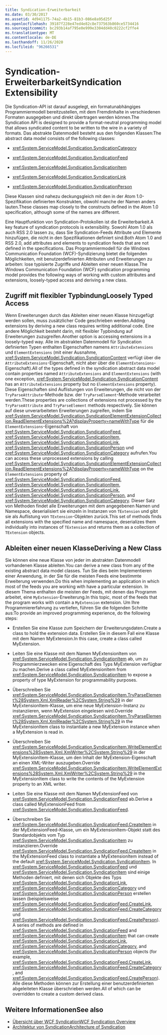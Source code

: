 ```yaml
---
title: Syndication-Erweiterbarkeit
ms.date: 03/30/2017
ms.assetid: 4d941175-74a2-4b15-81b3-086e8a95d25f
ms.openlocfilehash: 39187f228e47ed4e82c8e737563b860ce5734416
ms.sourcegitcommit: bc293b14af795e0e999e3304dd40c0222cf2ffe4
ms.translationtype: MT
ms.contentlocale: de-DE
ms.lasthandoff: 11/26/2020
ms.locfileid: "96266531"
---
```

# <a name="syndication-extensibility"></a><span data-ttu-id="31f08-102">Syndication-Erweiterbarkeit</span><span class="sxs-lookup"><span data-stu-id="31f08-102">Syndication Extensibility</span></span>

<span data-ttu-id="31f08-103">Die Syndication-API ist darauf ausgelegt, ein formatunabhängiges Programmiermodell bereitzustellen, mit dem Fremdinhalte in verschiedenen Formaten ausgegeben und direkt übertragen werden können.</span><span class="sxs-lookup"><span data-stu-id="31f08-103">The Syndication API is designed to provide a format-neutral programming model that allows syndicated content to be written to the wire in a variety of formats.</span></span> <span data-ttu-id="31f08-104">Das abstrakte Datenmodell besteht aus den folgenden Klassen:</span><span class="sxs-lookup"><span data-stu-id="31f08-104">The abstract data model consists of the following classes:</span></span>  
  
- <xref:System.ServiceModel.Syndication.SyndicationCategory>  
  
- <xref:System.ServiceModel.Syndication.SyndicationFeed>  
  
- <xref:System.ServiceModel.Syndication.SyndicationItem>  
  
- <xref:System.ServiceModel.Syndication.SyndicationLink>  
  
- <xref:System.ServiceModel.Syndication.SyndicationPerson>  
  
 <span data-ttu-id="31f08-105">Diese Klassen sind nahezu deckungsgleich mit den in der Atom&#160;1.0-Spezifikation definierten Konstrukten, obwohl manche der Namen anders lauten.</span><span class="sxs-lookup"><span data-stu-id="31f08-105">These classes map closely to the constructs defined in the Atom 1.0 specification, although some of the names are different.</span></span>  
  
 <span data-ttu-id="31f08-106">Eine Hauptfunktion von Syndication-Protokollen ist die Erweiterbarkeit.</span><span class="sxs-lookup"><span data-stu-id="31f08-106">A key feature of syndication protocols is extensibility.</span></span> <span data-ttu-id="31f08-107">Sowohl Atom&#160;1.0 als auch RSS&#160;2.0 lassen zu, dass Sie Syndication-Feeds Attribute und Elemente hinzufügen, die nicht in den Spezifikationen definiert sind.</span><span class="sxs-lookup"><span data-stu-id="31f08-107">Both Atom 1.0 and RSS 2.0, add attributes and elements to syndication feeds that are not defined in the specifications.</span></span> <span data-ttu-id="31f08-108">Das Programmiermodell für die Windows Communication Foundation (WCF)-Syndizierung bietet die folgenden Möglichkeiten, mit benutzerdefinierten Attributen und Erweiterungen zu arbeiten: lose typisierte Zugriffe und Ableiten einer neuen Klasse.</span><span class="sxs-lookup"><span data-stu-id="31f08-108">The Windows Communication Foundation (WCF) syndication programming model provides the following ways of working with custom attributes and extensions, loosely-typed access and deriving a new class.</span></span>  
  
## <a name="loosely-typed-access"></a><span data-ttu-id="31f08-109">Zugriff mit flexibler Typbindung</span><span class="sxs-lookup"><span data-stu-id="31f08-109">Loosely Typed Access</span></span>  

 <span data-ttu-id="31f08-110">Wenn Erweiterungen durch das Ableiten einer neuen Klasse hinzugefügt werden sollen, muss zusätzlicher Code geschrieben werden.</span><span class="sxs-lookup"><span data-stu-id="31f08-110">Adding extensions by deriving a new class requires writing additional code.</span></span> <span data-ttu-id="31f08-111">Eine andere Möglichkeit besteht darin, mit flexibler Typbindung auf Erweiterungen zuzugreifen.</span><span class="sxs-lookup"><span data-stu-id="31f08-111">Another option is accessing extensions in a loosely-typed way.</span></span> <span data-ttu-id="31f08-112">Alle im abstrakten Datenmodell für Syndication definierten Typen enthalten Eigenschaften namens `AttributeExtensions` und `ElementExtensions` (mit einer Ausnahme, <xref:System.ServiceModel.Syndication.SyndicationContent> verfügt über die `AttributeExtensions`-Eigenschaft, nicht aber über die `ElementExtensions`-Eigenschaft).</span><span class="sxs-lookup"><span data-stu-id="31f08-112">All of the types defined in the syndication abstract data model contain properties named `AttributeExtensions` and `ElementExtensions` (with one exception, <xref:System.ServiceModel.Syndication.SyndicationContent> has an `AttributeExtensions` property but no `ElementExtensions` property).</span></span> <span data-ttu-id="31f08-113">Diese Eigenschaften sind Auflistungen von Erweiterungen, die nicht von der `TryParseAttribute`-Methode bzw. der `TryParseElement`-Methode verarbeitet werden.</span><span class="sxs-lookup"><span data-stu-id="31f08-113">These properties are collections of extensions not processed by the `TryParseAttribute` and `TryParseElement` methods respectively.</span></span> <span data-ttu-id="31f08-114">Sie können auf diese unverarbeiteten Erweiterungen zugreifen, indem Sie <xref:System.ServiceModel.Syndication.SyndicationElementExtensionCollection.ReadElementExtensions%2A?displayProperty=nameWithType> für die `ElementExtensions`-Eigenschaft von <xref:System.ServiceModel.Syndication.SyndicationFeed>, <xref:System.ServiceModel.Syndication.SyndicationItem>, <xref:System.ServiceModel.Syndication.SyndicationLink>, <xref:System.ServiceModel.Syndication.SyndicationPerson> und <xref:System.ServiceModel.Syndication.SyndicationCategory> aufrufen.</span><span class="sxs-lookup"><span data-stu-id="31f08-114">You can access these unprocessed extensions by calling <xref:System.ServiceModel.Syndication.SyndicationElementExtensionCollection.ReadElementExtensions%2A?displayProperty=nameWithType> on the `ElementExtensions` property of <xref:System.ServiceModel.Syndication.SyndicationFeed>, <xref:System.ServiceModel.Syndication.SyndicationItem>, <xref:System.ServiceModel.Syndication.SyndicationLink>, <xref:System.ServiceModel.Syndication.SyndicationPerson>, and <xref:System.ServiceModel.Syndication.SyndicationCategory>.</span></span> <span data-ttu-id="31f08-115">Dieser Satz von Methoden findet alle Erweiterungen mit dem angegebenen Namen und Namespace, deserialisiert sie einzeln in Instanzen von `TExtension` und gibt sie als Auflistung von `TExtension`-Objekten zurück.</span><span class="sxs-lookup"><span data-stu-id="31f08-115">This set of methods finds all extensions with the specified name and namespace, deserializes them individually into instances of `TExtension` and returns them as a collection of `TExtension` objects.</span></span>  
  
## <a name="deriving-a-new-class"></a><span data-ttu-id="31f08-116">Ableiten einer neuen Klasse</span><span class="sxs-lookup"><span data-stu-id="31f08-116">Deriving a New Class</span></span>  

 <span data-ttu-id="31f08-117">Sie können eine neue Klasse von jeder im abstrakten Datenmodell vorhandenen Klasse ableiten.</span><span class="sxs-lookup"><span data-stu-id="31f08-117">You can derive a new class from any of the existing abstract data model classes.</span></span> <span data-ttu-id="31f08-118">Tun Sie dies beim Implementieren einer Anwendung, in der Sie für die meisten Feeds eine bestimmte Erweiterung verwenden.</span><span class="sxs-lookup"><span data-stu-id="31f08-118">Do this when implementing an application in which most of the feeds you are working with have a particular extension.</span></span> <span data-ttu-id="31f08-119">In diesem Thema enthalten die meisten der Feeds, mit denen das Programm arbeitet, eine `MyExtension`-Erweiterung.</span><span class="sxs-lookup"><span data-stu-id="31f08-119">In this topic, most of the feeds that the program works with contain a `MyExtension` extension.</span></span> <span data-ttu-id="31f08-120">Um Ihre Programmiererfahrung zu vertiefen, führen Sie die folgenden Schritte aus:</span><span class="sxs-lookup"><span data-stu-id="31f08-120">To provide an improved programming experience, do the following steps:</span></span>  
  
- <span data-ttu-id="31f08-121">Erstellen Sie eine Klasse zum Speichern der Erweiterungsdaten.</span><span class="sxs-lookup"><span data-stu-id="31f08-121">Create a class to hold the extension data.</span></span> <span data-ttu-id="31f08-122">Erstellen Sie in diesem Fall eine Klasse mit dem Namen MyExtension.</span><span class="sxs-lookup"><span data-stu-id="31f08-122">In this case, create a class called MyExtension.</span></span>  
  
- <span data-ttu-id="31f08-123">Leiten Sie eine Klasse mit dem Namen MyExtensionItem von <xref:System.ServiceModel.Syndication.SyndicationItem> ab, um zu Programmierzwecken eine Eigenschaft des Typs MyExtension verfügbar zu machen.</span><span class="sxs-lookup"><span data-stu-id="31f08-123">Derive a class called MyExtensionItem from <xref:System.ServiceModel.Syndication.SyndicationItem> to expose a property of type MyExtension for programmability purposes.</span></span>  
  
- <span data-ttu-id="31f08-124">Überschreiben Sie <xref:System.ServiceModel.Syndication.SyndicationItem.TryParseElement%28System.Xml.XmlReader%2CSystem.String%29> in der MyExtensionItem-Klasse, um eine neue MyExtension-Instanz zu instanziieren, wenn MyExtension eingelesen wird.</span><span class="sxs-lookup"><span data-stu-id="31f08-124">Override <xref:System.ServiceModel.Syndication.SyndicationItem.TryParseElement%28System.Xml.XmlReader%2CSystem.String%29> in the MyExtensionItem class to instantiate a new MyExtension instance when a MyExtension is read in.</span></span>  
  
- <span data-ttu-id="31f08-125">Überschreiben Sie <xref:System.ServiceModel.Syndication.SyndicationItem.WriteElementExtensions%28System.Xml.XmlWriter%2CSystem.String%29> in der MyExtensionItem-Klasse, um den Inhalt der MyExtension-Eigenschaft an einen XML-Writer auszugeben.</span><span class="sxs-lookup"><span data-stu-id="31f08-125">Override <xref:System.ServiceModel.Syndication.SyndicationItem.WriteElementExtensions%28System.Xml.XmlWriter%2CSystem.String%29> in the MyExtensionItem class to write the contents of the MyExtension property to an XML writer.</span></span>  
  
- <span data-ttu-id="31f08-126">Leiten Sie eine Klasse mit dem Namen MyExtensionFeed von <xref:System.ServiceModel.Syndication.SyndicationFeed> ab.</span><span class="sxs-lookup"><span data-stu-id="31f08-126">Derive a class called MyExtensionFeed from <xref:System.ServiceModel.Syndication.SyndicationFeed>.</span></span>  
  
- <span data-ttu-id="31f08-127">Überschreiben Sie <xref:System.ServiceModel.Syndication.SyndicationFeed.CreateItem> in der MyExtensionFeed-Klasse, um ein MyExtensionItem-Objekt statt des Standardobjekts vom Typ <xref:System.ServiceModel.Syndication.SyndicationItem> zu instanziieren.</span><span class="sxs-lookup"><span data-stu-id="31f08-127">Override <xref:System.ServiceModel.Syndication.SyndicationFeed.CreateItem> in the MyExtensionFeed class to instantiate a MyExtensionItem instead of the default <xref:System.ServiceModel.Syndication.SyndicationItem>.</span></span> <span data-ttu-id="31f08-128">In <xref:System.ServiceModel.Syndication.SyndicationFeed> und <xref:System.ServiceModel.Syndication.SyndicationItem> sind einige Methoden definiert, mit denen sich Objekte des Typs <xref:System.ServiceModel.Syndication.SyndicationLink>, <xref:System.ServiceModel.Syndication.SyndicationCategory> und <xref:System.ServiceModel.Syndication.SyndicationPerson> erstellen lassen (beispielsweise <xref:System.ServiceModel.Syndication.SyndicationFeed.CreateLink>, <xref:System.ServiceModel.Syndication.SyndicationFeed.CreateCategory> und <xref:System.ServiceModel.Syndication.SyndicationFeed.CreatePerson>).</span><span class="sxs-lookup"><span data-stu-id="31f08-128">A series of methods are defined in <xref:System.ServiceModel.Syndication.SyndicationFeed> and <xref:System.ServiceModel.Syndication.SyndicationItem> that can create <xref:System.ServiceModel.Syndication.SyndicationLink>, <xref:System.ServiceModel.Syndication.SyndicationCategory>, and <xref:System.ServiceModel.Syndication.SyndicationPerson> objects (for example, <xref:System.ServiceModel.Syndication.SyndicationFeed.CreateLink>, <xref:System.ServiceModel.Syndication.SyndicationFeed.CreateCategory>, and <xref:System.ServiceModel.Syndication.SyndicationFeed.CreatePerson>).</span></span> <span data-ttu-id="31f08-129">Alle diese Methoden können zur Erstellung einer benutzerdefinierten abgeleiteten Klasse überschrieben werden.</span><span class="sxs-lookup"><span data-stu-id="31f08-129">All of which can be overridden to create a custom derived class.</span></span>  
  
## <a name="see-also"></a><span data-ttu-id="31f08-130">Weitere Informationen</span><span class="sxs-lookup"><span data-stu-id="31f08-130">See also</span></span>

- [<span data-ttu-id="31f08-131">Übersicht über WCF Syndication</span><span class="sxs-lookup"><span data-stu-id="31f08-131">WCF Syndication Overview</span></span>](wcf-syndication-overview.md)
- [<span data-ttu-id="31f08-132">Architektur von Syndication</span><span class="sxs-lookup"><span data-stu-id="31f08-132">Architecture of Syndication</span></span>](architecture-of-syndication.md)
